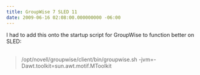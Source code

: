 ```yaml
---
title: GroupWise 7 SLED 11
date: 2009-06-16 02:08:00.000000000 -06:00
---
```

I had to add this onto the startup script for GroupWise to function better on SLED:<br /><br /><blockquote>/opt/novell/groupwise/client/bin/groupwise.sh -jvm=-Dawt.toolkit=sun.awt.motif.MToolkit</blockquote>
